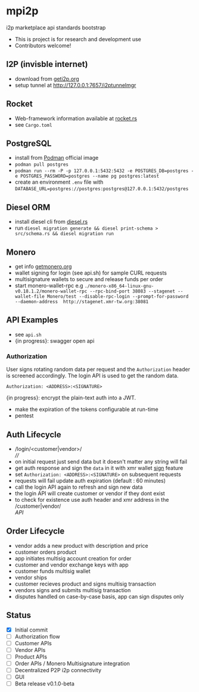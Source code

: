 # mpi2p

i2p marketplace api standards bootstrap

* This is project is for research and development use
* Contributors welcome!

## I2P (invisble internet)

* download from [geti2p.org](https://geti2p.org/en/)
* setup tunnel at http://127.0.0.1:7657/i2ptunnelmgr

## Rocket 

* Web-framework information available at [rocket.rs](https://rocket.rs/)
* see `Cargo.toml`

## PostgreSQL

* install from [Podman](https://registry.hub.docker.com/_/postgres/) official image
* `podman pull postgres`
* `podman run --rm -P -p 127.0.0.1:5432:5432 -e POSTGRES_DB=postgres -e POSTGRES_PASSWORD=postgres --name pg postgres:latest`
* create an environment `.env` file with `DATABASE_URL=postgres://postgres:postgres@127.0.0.1:5432/postgres`

## Diesel ORM

* install diesel cli from [diesel.rs](https://diesel.rs/guides/configuring-diesel-cli.html)
* run `diesel migration generate && diesel print-schema > src/schema.rs && diesel migration run`

## Monero

* get info [getmonero.org](https://getmonero.org)
* wallet signing for login (see api.sh) for sample CURL requests
* multisignature wallets to secure and release funds per order
* start monero-wallet-rpc e.g `./monero-x86_64-linux-gnu-v0.18.1.2/monero-wallet-rpc --rpc-bind-port 38083 --stagenet --wallet-file Monero/test --disable-rpc-login --prompt-for-password  --daemon-address  http://stagenet.xmr-tw.org:38081`

## API Examples

* see `api.sh`
* {in progress}: swagger open api

### Authorization

User signs rotating random data per request and the `Authorization` header
is screened accordingly. The login API is used to get the random data.

`Authorization: <ADDRESS>:<SIGNATURE>`

{in progress}: encrypt the plain-text auth into a JWT.
* make the expiration of the tokens configurable at run-time
* pentest

## Auth Lifecycle

* /login/<customer|vendor>/<address>/<data>/<signature>
* on initial request just send data but it doesn't matter any string will fail
* get auth response and sign the `data` in it with xmr wallet [sign]() feature
* set `Authorization: <ADDRESS>:<SIGNATURE>` on subsequent requests
* requests will fail update auth expiration (default : 60 minutes)
* call the login API again to refresh and sign new data
* the login API will create customer or vendor if they dont exist
* to check for existence use auth header and xmr address in the /customer|vendor/<ADDRESS> API

## Order Lifecycle

* vendor adds a new product with description and price
* customer orders product
* app initiates multisig account creation for order
* customer and vendor exchange keys with app
* customer funds multisig wallet
* vendor ships
* customer recieves product and signs multisig transaction
* vendors signs and submits multisig transaction
* disputes handled on case-by-case basis, app can sign disputes only

## Status

* [x] Initial commit
* [ ] Authorization flow
* [ ] Customer APIs
* [ ] Vendor APIs
* [ ] Product APIs
* [ ] Order APIs / Monero Multisignature integration
* [ ] Decentralized P2P i2p connectivity
* [ ] GUI
* [ ] Beta release v0.1.0-beta

